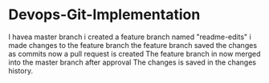 # Devops-Git-Implementation
I havea master branch 
i created a feature branch named "readme-edits"
i made changes to the feature branch
the feature branch saved the changes as commits
now a pull request is created
The feature branch in now merged into the master branch after approval
The changes is saved in the changes history.
